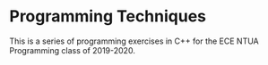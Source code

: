 # Programming Techniques
This is a series of programming exercises in C++ for the ECE NTUA Programming class of 2019-2020.
